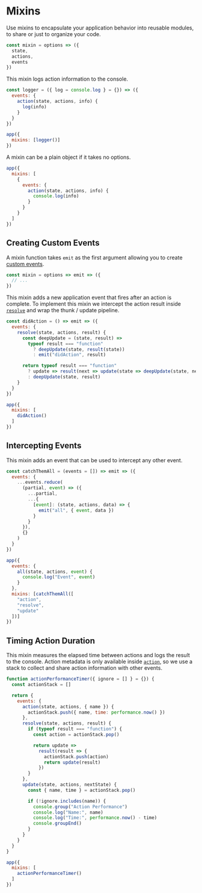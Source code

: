 # Mixins

Use mixins to encapsulate your application behavior into reusable modules, to share or just to organize your code.

```js
const mixin = options => ({
  state,
  actions,
  events
})
```

This mixin logs action information to the console.

```js
const logger = ({ log = console.log } = {}) => ({
  events: {
    action(state, actions, info) {
      log(info)
    }
  }
})

app({
  mixins: [logger()]
})
```

A mixin can be a plain object if it takes no options.

```js
app({
  mixins: [
    {
      events: {
        action(state, actions, info) {
          console.log(info)
        }
      }
    }
  ]
})
```

## Creating Custom Events

A mixin function takes `emit` as the first argument allowing you to create [custom events](/docs/events.md#custom-events).

```js
const mixin = options => emit => ({
  // ...
})
```

This mixin adds a new application event that fires after an action is complete. To implement this mixin we intercept the action result inside [`resolve`](/docs/events.md#resolve) and wrap the thunk / update pipeline.

```js
const didAction = () => emit => ({
  events: {
    resolve(state, actions, result) {
      const deepUpdate = (state, result) =>
        typeof result === "function"
          ? deepUpdate(state, result(state))
          : emit("didAction", result)

      return typeof result === "function"
        ? update => result(next => update(state => deepUpdate(state, next)))
        : deepUpdate(state, result)
    }
  }
})

app({
  mixins: [
    didAction()
  ]
})
```

## Intercepting Events

This mixin adds an event that can be used to intercept any other event.

```js
const catchThemAll = (events = []) => emit => ({
  events: {
    ...events.reduce(
      (partial, event) => ({
        ...partial,
        ...{
          [event]: (state, actions, data) => {
            emit("all", { event, data })
          }
        }
      }),
      {}
    )
  }
})

app({
  events: {
    all(state, actions, event) {
      console.log("Event", event)
    }
  },
  mixins: [catchThemAll([
    "action",
    "resolve",
    "update"
  ])]
})
```

## Timing Action Duration

This mixin measures the elapsed time between actions and logs the result to the console. Action metadata is only available inside [`action`](/docs/events.md#action), so we use a stack to collect and share action information with other events.

```js
function actionPerformanceTimer({ ignore = [] } = {}) {
  const actionStack = []

  return {
    events: {
      action(state, actions, { name }) {
        actionStack.push({ name, time: performance.now() })
      },
      resolve(state, actions, result) {
        if (typeof result === "function") {
          const action = actionStack.pop()

          return update =>
            result(result => {
              actionStack.push(action)
              return update(result)
            })
        }
      },
      update(state, actions, nextState) {
        const { name, time } = actionStack.pop()

        if (!ignore.includes(name)) {
          console.group("Action Performance")
          console.log("Name:", name)
          console.log("Time:", performance.now() - time)
          console.groupEnd()
        }
      }
    }
  }
}

app({
  mixins: [
    actionPerformanceTimer()
  ]
})
```
